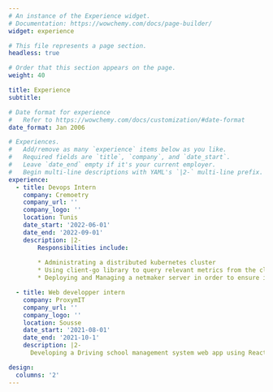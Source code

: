```yaml
---
# An instance of the Experience widget.
# Documentation: https://wowchemy.com/docs/page-builder/
widget: experience

# This file represents a page section.
headless: true

# Order that this section appears on the page.
weight: 40

title: Experience
subtitle:

# Date format for experience
#   Refer to https://wowchemy.com/docs/customization/#date-format
date_format: Jan 2006

# Experiences.
#   Add/remove as many `experience` items below as you like.
#   Required fields are `title`, `company`, and `date_start`.
#   Leave `date_end` empty if it's your current employer.
#   Begin multi-line descriptions with YAML's `|2-` multi-line prefix.
experience:
  - title: Devops Intern
    company: Cremoetry
    company_url: ''
    company_logo: ''
    location: Tunis
    date_start: '2022-06-01'
    date_end: '2022-09-01'
    description: |2-
        Responsibilities include:
        
        * Administrating a distributed kubernetes cluster
        * Using client-go library to query relevant metrics from the cluster
        * Deploying and Managing a netmaker server in order to ensure inter-node communcation between the nodes

  - title: Web developper intern
    company: ProxymIT
    company_url: ''
    company_logo: ''
    location: Sousse
    date_start: '2021-08-01'
    date_end: '2021-10-1'
    description: |2- 
      Developing a Driving school management system web app using React JS for the front end and spring boot for the backed and postgreSQL as the database

design:
  columns: '2'
---
```

